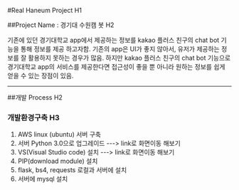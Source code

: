 #Real Haneum Project H1


##Project Name : 경기대 수원캠 봇 H2


기존에 있던 경기대학교 app에서 제공하는 정보를 kakao 플러스 친구의 chat bot 기능을 통해 정보를 제공 하고자함. 기존의 app은 UI가 좋지 않아서, 유저가 제공하는 정보를 잘 활용하지 못하는 경우가 많음. 하지만 kakao 플러스 친구의 chat bot 기능으로 경기대학교 app의 서비스를 제공한다면 접근성이 좋을 뿐 아니라 원하는 정보를 쉽게 얻을 수 있는 장점이 있음.
***

##개발 Process H2

### 개발환경구축 H3
1. AWS linux (ubuntu) 서버 구축
2. 서버 Python 3.0으로 업그레이드   ---> link로 화면이동 해보기
3. VS(Visual Studio code) 설치  ---> link로 화면이동 해보기
4. PIP(download module) 설치
5. flask, bs4, requests 로컬과 서버에 설치  
6. 서버에 mysql 설치
